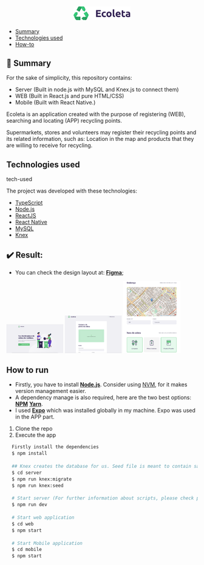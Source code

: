 <h3 align="center">
    <img alt="Logo" title="#logo" width="150px" src="mobile/src/assets/logo.png">
    <br>
</h3>

- [Summary](#Summary)
- [Technologies used](#tech-used)
- [How-to](#how-to)

<a id="summary"></a>

## :bookmark: Summary

For the sake of simplicity, this repository contains:
- Server (Built in node.js with MySQL and Knex.js to connect them)
- WEB (Built in React.js and pure HTML/CSS)
- Mobile (Built with React Native.)

Ecoleta is an application created with the purpose of registering (WEB), searching and locating (APP) 
recycling points.

Supermarkets, stores and volunteers may register their recycling points and its related information, such as: Location in the map and products that they are willing to receive for recycling. 

## Technologies used

<a id="tech-used">tech-used</a>

The project was developed with these technologies:

- [TypeScript](https://www.typescriptlang.org/)
- [Node.js](https://nodejs.org/en/)
- [ReactJS](https://reactjs.org/)
- [React Native](https://reactnative.dev/)
- [MySQL](https://www.mysql.com)
- [Knex](http://knexjs.org)

## :heavy_check_mark: Result:

- You can check the design layout at: **[Figma](https://www.figma.com/file/1SxgOMojOB2zYT0Mdk28lB/)**;

<img alt="Logo" title="#logo" width="150px" src="mobile/assets/Screen Shot 2020-06-07 at 19.10.14.png">

<img alt="Logo" title="#logo" width="150px" src="mobile/assets/Screen Shot 2020-06-07 at 19.11.45.png">

<img alt="Logo" title="#logo" width="150px" src="mobile/assets/Screen Shot 2020-06-07 at 19.12.16.png">

<a id="how-to"></a>

## How to run


  - Firstly, you have to install **[Node.js](https://nodejs.org/en/)**. Consider using [NVM](https://github.com/nvm-sh/nvm), for it makes version management easier.
  - A dependency manage is also required, here are the two best options: **[NPM](https://www.npmjs.com/)** **[Yarn](https://yarnpkg.com/)**.
  - I used **[Expo](https://expo.io/)** which was installed globally in my machine. Expo was used in the APP part.

1. Clone the repo
2. Execute the app

```sh
  Firstly install the dependencies
  $ npm install

  ## Knex creates the database for us. Seed file is meant to contain sample information.
  $ cd server
  $ npm run knex:migrate
  $ npm run knex:seed

  # Start server (For further information about scripts, please check package.json)
  $ npm run dev

  # Start web application
  $ cd web
  $ npm start

  # Start Mobile application
  $ cd mobile
  $ npm start
```
